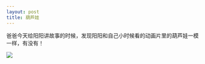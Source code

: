 ```yaml
---
layout: post
title: 葫芦娃
---
```


爸爸今天给阳阳讲故事的时候，发现阳阳和自己小时候看的动画片里的葫芦娃一模一样，有没有！

![](https://raw.githubusercontent.com/initlove/initlove.github.io/master/images/2016-07-07-180424.jpg)

